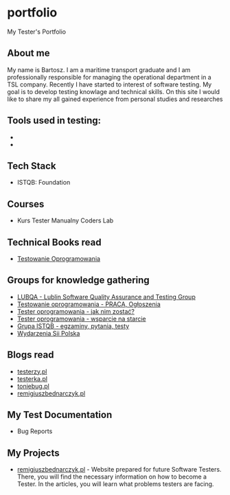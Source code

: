 # portfolio
My Tester's Portfolio
## About me

My name is Bartosz. I am a maritime transport graduate and I am professionally responsible for managing the operational department in a TSL company. Recently I have started to interest of software testing. My goal is to develop testing knowlage and technical skills. On this site I would like to share my all gained experience from personal studies and researches

## Tools used in testing:

* 
* 

## Tech Stack

* ISTQB: Foundation 



## Courses 

* Kurs Tester Manualny Coders Lab 


## Technical Books read

* [Testowanie Oprogramowania](https://pwicherski.gitbook.io)


## Groups for knowledge gathering

* [LUBQA - Lublin Software Quality Assurance and Testing Group](https://www.facebook.com/LubQA/)
* [Testowanie oprogramowania - PRACA, Ogłoszenia](https://www.facebook.com/groups/215557562210470/?ref=group_header)
* [Tester oprogramowania - jak nim zostać?](https://www.facebook.com/groups/531570473876610/?ref=group_header)
* [Tester oprogramowania - wsparcie na starcie](https://www.facebook.com/groups/testeroprogramowania/?ref=group_header)
* [Grupa ISTQB - egzaminy, pytania, testy](https://www.facebook.com/groups/194288250951242/)
* [Wydarzenia Sii Polska](https://www.facebook.com/groups/SiiPoland.events/?ref=group_header)

## Blogs read

* [testerzy.pl](http://testerzy.pl)
* [testerka.pl](http://testerka.pl)
* [toniebug.pl](https://www.toniebug.pl)
* [remigiuszbednarczyk.pl](https://remigiuszbednarczyk.pl)

## My Test Documentation

* Bug Reports


## My Projects

* [remigiuszbednarczyk.pl](https://remigiuszbednarczyk.pl) - Website prepared for future Software Testers. There, you will find the necessary information on how to become a Tester. In the articles, you will learn what problems testers are facing.

